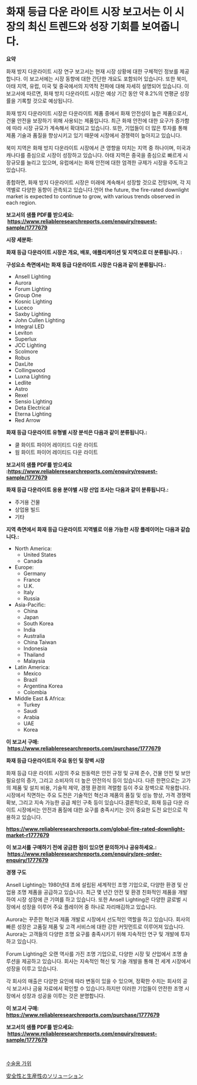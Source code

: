 <p><h1>화재 등급 다운 라이트 시장 보고서는 이 시장의 최신 트렌드와 성장 기회를 보여줍니다.</h1></p><p><strong>요약</strong></p>
<p><p>화재 방지 다운라이트 시장 연구 보고서는 현재 시장 상황에 대한 구체적인 정보를 제공합니다. 이 보고서에는 시장 동향에 대한 간단한 개요도 포함되어 있습니다. 또한 북미, 아태 지역, 유럽, 미국 및 중국에서의 지역적 전파에 대해 자세히 설명되어 있습니다. 이 보고서에 따르면, 화재 방지 다운라이트 시장은 예상 기간 동안 약 8.2%의 연평균 성장률을 기록할 것으로 예상됩니다.</p><p>화재 방지 다운라이트 시장은 다운라이트 제품 중에서 화재 안전성이 높은 제품으로서, 건물 안전을 보장하기 위해 사용되는 제품입니다. 최근 화재 안전에 대한 요구가 증가함에 따라 시장 규모가 계속해서 확대되고 있습니다. 또한, 기업들이 더 많은 투자를 통해 제품 기술과 품질을 향상시키고 있기 때문에 시장에서 경쟁력이 높아지고 있습니다.</p><p>북미 지역은 화재 방지 다운라이트 시장에서 큰 영향을 미치는 지역 중 하나이며, 미국과 캐나다를 중심으로 시장이 성장하고 있습니다. 아태 지역은 중국을 중심으로 빠르게 시장규모를 늘리고 있으며, 유럽에서는 화재 안전에 대한 엄격한 규제가 시장을 주도하고 있습니다.</p><p>종합하면, 화재 방지 다운라이트 시장은 미래에 계속해서 성장할 것으로 전망되며, 각 지역별로 다양한 동향이 관측되고 있습니다.언어 the future, the fire-rated downlight market is expected to continue to grow, with various trends observed in each region.</p></p>
<p><strong>보고서의 샘플 PDF를 받으세요: &nbsp;<a href="https://www.reliableresearchreports.com/enquiry/request-sample/1777679">https://www.reliableresearchreports.com/enquiry/request-sample/1777679</a></strong></p>
<p><strong>시장 세분화:</strong></p>
<p><strong> 화재 등급 다운라이트 시장은 개요, 배포, 애플리케이션 및 지역으로 더 분류됩니다. :</strong></p>
<p><strong>구성요소 측면에서는 화재 등급 다운라이트 시장은 다음과 같이 분류됩니다.:</strong></p>
<p><ul><li>Ansell Lighting</li><li>Aurora</li><li>Forum Lighting</li><li>Group One</li><li>Kosnic Lighting</li><li>Luceco</li><li>Saxby Lighting</li><li>John Cullen Lighting</li><li>Integral LED</li><li>Leviton</li><li>Superlux</li><li>JCC Lighting</li><li>Scolmore</li><li>Robus</li><li>DaxLite</li><li>Collingwood</li><li>Luxna Lighting</li><li>Ledlite</li><li>Astro</li><li>Rexel</li><li>Sensio Lighting</li><li>Deta Electrical</li><li>Eterna Lighting</li><li>Red Arrow</li></ul></p>
<p><strong> 화재 등급 다운라이트 유형별 시장 분석은 다음과 같이 분류됩니다.:</strong></p>
<p><ul><li>쿨 화이트 파이어 레이티드 다운 라이트</li><li>웜 화이트 파이어 레이티드 다운 라이트</li></ul></p>
<p><strong>보고서의 샘플 PDF를 받으세요 :<a href="https://www.reliableresearchreports.com/enquiry/request-sample/1777679">https://www.reliableresearchreports.com/enquiry/request-sample/1777679</a></strong></p>
<p><strong> 화재 등급 다운라이트 응용 분야별 시장 산업 조사는 다음과 같이 분류됩니다.:</strong></p>
<p><ul><li>주거용 건물</li><li>상업용 빌드</li><li>기타</li></ul></p>
<p><strong>지역 측면에서 화재 등급 다운라이트 지역별로 이용 가능한 시장 플레이어는 다음과 같습니다.:</strong></p>
<p><ul>
    <li>
        North America:
        <ul>
            <li>United States</li>
            <li>Canada</li>
        </ul>
    </li>
    <li>
        Europe:
        <ul>
            <li>Germany</li>
            <li>France</li>
            <li>U.K.</li>
            <li>Italy</li>
            <li>Russia</li>
        </ul>
    </li>
    <li>
        Asia-Pacific:
        <ul>
            <li>China</li>
            <li>Japan</li>
            <li>South Korea</li>
            <li>India</li>
            <li>Australia</li>
            <li>China Taiwan</li>
            <li>Indonesia</li>
            <li>Thailand</li>
            <li>Malaysia</li>
        </ul>
    </li>
    <li>
        Latin America:
        <ul>
            <li>Mexico</li>
            <li>Brazil</li>
            <li>Argentina Korea</li>
            <li>Colombia</li>
        </ul>
    </li>
    <li>
        Middle East & Africa:
        <ul>
            <li>Turkey</li>
            <li>Saudi</li>
            <li>Arabia</li>
            <li>UAE</li>
            <li>Korea</li>
        </ul>
    </li>
    </ul></p>
<p><strong>이 보고서 구매: &nbsp;<a href="https://www.reliableresearchreports.com/purchase/1777679">https://www.reliableresearchreports.com/purchase/1777679</a></strong></p>
<p><strong>화재 등급 다운라이트의 주요 동인 및 장벽 시장</strong></p>
<p><p>화재 등급 다운 라이트 시장의 주요 원동력은 안전 규정 및 규제 준수, 건물 안전 및 보안 필요성의 증가, 그리고 소비자의 더 높은 안전의식 등이 있습니다. 다른 한편으로는 고가의 제품 및 설치 비용, 기술적 제약, 경쟁 환경의 격렬함 등이 주요 장벽으로 작용합니다. 시장에서 직면하는 주요 도전은 기술적인 혁신과 제품의 품질 및 성능 향상, 가격 경쟁력 확보, 그리고 지속 가능한 공급 체인 구축 등이 있습니다.결론적으로, 화재 등급 다운 라이트 시장에서는 안전과 품질에 대한 요구를 충족시키는 것이 중요한 도전 요인으로 작용하고 있습니다.</p></p>
<p><strong><a href="https://www.reliableresearchreports.com/global-fire-rated-downlight-market-r1777679">https://www.reliableresearchreports.com/global-fire-rated-downlight-market-r1777679</a></strong></p>
<p><strong>이 보고서를 구매하기 전에 궁금한 점이 있으면 문의하거나 공유하세요.: &nbsp;<a href="https://www.reliableresearchreports.com/enquiry/pre-order-enquiry/1777679">https://www.reliableresearchreports.com/enquiry/pre-order-enquiry/1777679</a></strong></p>
<p><strong>경쟁 구도</strong></p>
<p><p>Ansell Lighting는 1980년대 초에 설립된 세계적인 조명 기업으로, 다양한 환경 및 산업용 조명 제품을 공급하고 있습니다. 최근 몇 년간 안전 및 환경 친화적인 제품을 개발하여 시장 성장에 큰 기여를 하고 있습니다. 또한 Ansell Lighting은 다양한 글로벌 시장에서 성장을 이루어 주요 플레이어 중 하나로 자리매김하고 있습니다.</p><p>Aurora는 꾸준한 혁신과 제품 개발로 시장에서 선도적인 역할을 하고 있습니다. 회사의 빠른 성장은 고품질 제품 및 고객 서비스에 대한 강한 커밋먼트로 이루어져 있습니다. Aurora는 고객들의 다양한 조명 요구를 충족시키기 위해 지속적인 연구 및 개발에 투자하고 있습니다.</p><p>Forum Lighting은 오랜 역사를 가진 조명 기업으로, 다양한 시장 및 산업에서 조명 솔루션을 제공하고 있습니다. 회사는 지속적인 혁신 및 기술 개발을 통해 전 세계 시장에서 성장을 이루고 있습니다.</p><p>각 회사의 매출은 다양한 요인에 따라 변동이 있을 수 있으며, 정확한 수치는 회사의 공식 보고서나 금융 자료에서 확인할 수 있습니다.하지만 이러한 기업들이 안전한 조명 시장에서 성장과 성공을 이루는 것은 분명합니다.</p></p>
<p><strong>이 보고서 구매: &nbsp; <a href="https://www.reliableresearchreports.com/purchase/1777679">https://www.reliableresearchreports.com/purchase/1777679</a></strong></p>
<p><strong>보고서의 샘플 PDF를 받으세요: &nbsp;<a href="https://www.reliableresearchreports.com/enquiry/request-sample/1777679">https://www.reliableresearchreports.com/enquiry/request-sample/1777679</a></strong><strong></strong></p>
<p>&nbsp;</p>
<p><p><a href="https://medium.com/@autumnberge/%EC%88%98%EC%88%A0-%EA%B0%80%EC%9C%84-%EC%8B%9C%EC%9E%A5-2031%EB%85%84%EA%B9%8C%EC%A7%80%EC%9D%98-%EC%B6%94%EC%84%B8-%EC%98%88%EC%B8%A1-%EB%B0%8F-%EA%B2%BD%EC%9F%81-%EB%B6%84%EC%84%9D-856ed2593ae3">수술용 가위</a></p><p><a href="https://medium.com/@jerrycurtis23/%E5%AE%89%E5%85%A8%E6%80%A7%E3%81%A8%E7%94%9F%E7%94%A3%E6%80%A7%E3%82%BD%E3%83%AA%E3%83%A5%E3%83%BC%E3%82%B7%E3%83%A7%E3%83%B3%E3%81%AE%E5%B8%82%E5%A0%B4%E3%83%AC%E3%83%9D%E3%83%BC%E3%83%88%E3%81%AF-%E3%81%93%E3%81%AE%E5%B8%82%E5%A0%B4%E3%81%AE%E6%9C%80%E6%96%B0%E3%81%AE%E3%83%88%E3%83%AC%E3%83%B3%E3%83%89%E3%81%A8%E6%88%90%E9%95%B7%E6%A9%9F%E4%BC%9A%E3%82%92%E6%98%8E%E3%82%89%E3%81%8B%E3%81%AB%E3%81%97%E3%81%A6%E3%81%84%E3%81%BE%E3%81%99-789981bc02a1">安全性と生産性のソリューション</a></p></p>